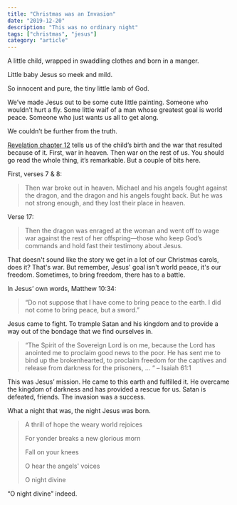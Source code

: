 ```yaml
---
title: "Christmas was an Invasion"
date: "2019-12-20"
description: "This was no ordinary night"
tags: ["christmas", "jesus"]
category: "article"
---
```


A little child, wrapped in swaddling clothes and born in a manger.

Little baby Jesus so meek and mild.

So innocent and pure, the tiny little lamb of God.

We’ve made Jesus out to be some cute little painting. Someone who wouldn’t hurt a fly. Some little waif of a man whose greatest goal is world peace. Someone who just wants us all to get along.

We couldn’t be further from the truth.

[Revelation chapter 12](https://my.bible.com/bible/111/REV.12.NIV) tells us of the child’s birth and the war that resulted because of it. First, war in heaven. Then war on the rest of us. You should go read the whole thing, it’s remarkable. But a couple of bits here.

First, verses 7 & 8:

> Then war broke out in heaven. Michael and his angels fought against the dragon, and the dragon and his angels fought back. But he was not strong enough, and they lost their place in heaven.

Verse 17:

> Then the dragon was enraged at the woman and went off to wage war against the rest of her offspring—those who keep God’s commands and hold fast their testimony about Jesus.

That doesn't sound like the story we get in a lot of our Christmas carols, does it? That's war. But remember, Jesus' goal isn't world peace, it's our freedom. Sometimes, to bring freedom, there has to a battle.

In Jesus’ own words, Matthew 10:34:

> “Do not suppose that I have come to bring peace to the earth. I did not come to bring peace, but a sword.”

Jesus came to fight. To trample Satan and his kingdom and to provide a way out of the bondage that we find ourselves in.

> “The Spirit of the Sovereign Lord is on me, because the Lord has anointed me to proclaim good news to the poor. He has sent me to bind up the brokenhearted, to proclaim freedom for the captives and release from darkness for the prisoners, … “ – Isaiah 61:1

This was Jesus’ mission. He came to this earth and fulfilled it. He overcame the kingdom of darkness and has provided a rescue for us. Satan is defeated, friends. The invasion was a success.

What a night that was, the night Jesus was born.

> A thrill of hope the weary world rejoices
>
> For yonder breaks a new glorious morn
>
> Fall on your knees
>
> O hear the angels' voices
>
> O night divine

“O night divine” indeed.
